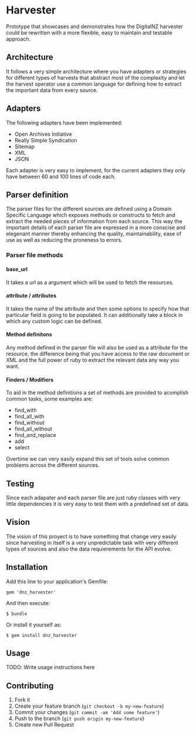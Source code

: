 Harvester
=========

Prototype that showcases and demonstrates how the DigitalNZ harvester could be rewritten with a more flexible, easy to maintain and testable approach.

## Architecture

It follows a very simple architecture where you have adapters or strategies for different types of harvests that abstract most of the complexity and let the harvest operator use a common language for defining how to extract the important data from every source.

## Adapters

The following adapters have been implemented:

* Open Archives Initiative
* Really Simple Syndication
* Sitemap
* XML
* JSON

Each adapter is very easy to implement, for the current adapters they only have between 60 and 100 lines of code each.

## Parser definition

The parser files for the different sources are defined using a Domain Specific Language which exposes methods or constructs to fetch and extract the needed pieces of information from each source. This way the important details of each parser file are expressed in a more conscise and elegenant manner thereby enhancing the quality, maintainability, ease of use as well as reducing the proneness to errors.

### Parser file methods

#### base_url
It takes a url as a argument which will be used to fetch the resources.

#### attribute / attributes
It takes the name of the attribute and then some options to specify how that particular field is going to be populated. It can additionally take a block in which any custom logic can be defined.

#### Method definitons
Any method defined in the parser file will also be used as a attribute for the resource, the difference being that you have access to the raw document or XML and the full power of ruby to extract the relevant data any way you want. 

#### Finders / Modifiers
To aid in the method definitions a set of methods are provided to acomplish common tasks, some examples are:

* find_with
* find_all_with
* find_without
* find_all_without
* find_and_replace
* add
* select

Overtime we can very easily expand this set of tools solve common problems across the different sources. 

## Testing
Since each adapater and each parser file are just ruby classes with very little dependencies it is very easy to test them with a predefined set of data.

## Vision
The vision of this proyect is to have something that change very easily since harvesting in itself is a very unpredictable task with very different types of sources and also the data requierements for the API evolve.

## Installation

Add this line to your application's Gemfile:

    gem 'dnz_harvester'

And then execute:

    $ bundle

Or install it yourself as:

    $ gem install dnz_harvester

## Usage

TODO: Write usage instructions here

## Contributing

1. Fork it
2. Create your feature branch (`git checkout -b my-new-feature`)
3. Commit your changes (`git commit -am 'Add some feature'`)
4. Push to the branch (`git push origin my-new-feature`)
5. Create new Pull Request
